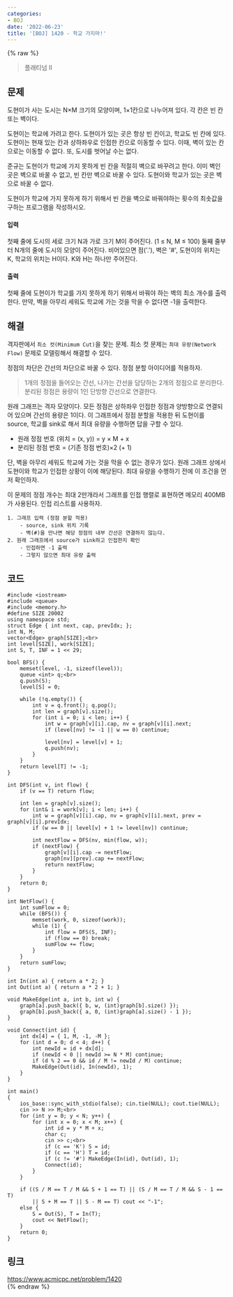 ```yaml
---
categories:
- BOJ
date: '2022-06-23'
title: '[BOJ] 1420 - 학교 가지마!'
---
```


{% raw %}
> 플래티넘 II<br>

## 문제
도현이가 사는 도시는 N×M 크기의 모양이며, 1×1칸으로 나누어져 있다. 각 칸은 빈 칸 또는 벽이다.

도현이는 학교에 가려고 한다. 도현이가 있는 곳은 항상 빈 칸이고, 학교도 빈 칸에 있다. 도현이는 현재 있는 칸과 상하좌우로 인접한 칸으로 이동할 수 있다. 이때, 벽이 있는 칸으로는 이동할 수 없다. 또, 도시를 벗어날 수는 없다.

준규는 도현이가 학교에 가지 못하게 빈 칸을 적절히 벽으로 바꾸려고 한다. 이미 벽인 곳은 벽으로 바꿀 수 없고, 빈 칸만 벽으로 바꿀 수 있다. 도현이와 학교가 있는 곳은 벽으로 바꿀 수 없다.

도현이가 학교에 가지 못하게 하기 위해서 빈 칸을 벽으로 바꿔야하는 횟수의 최솟값을 구하는 프로그램을 작성하시오.

#### 입력
첫째 줄에 도시의 세로 크기 N과 가로 크기 M이 주어진다. (1 ≤ N, M ≤ 100) 둘째 줄부터 N개의 줄에 도시의 모양이 주어진다. 비어있으면 점('.'), 벽은 '#', 도현이의 위치는 K, 학교의 위치는 H이다. K와 H는 하나만 주어진다.

#### 출력
첫째 줄에 도현이가 학교를 가지 못하게 하기 위해서 바꿔야 하는 벽의 최소 개수를 출력한다. 만약, 벽을 아무리 세워도 학교에 가는 것을 막을 수 없다면 -1을 출력한다.

## 해결
격자판에서 `최소 컷(Minimum Cut)`을 찾는 문제. 최소 컷 문제는 `최대 유량(Network Flow)` 문제로 모델링해서 해결할 수 있다.

정점의 차단은 간선의 차단으로 바꿀 수 있다. 정점 분할 아이디어를 적용하자.
> 1개의 정점을 들어오는 간선, 나가는 간선을 담당하는 2개의 정점으로 분리한다.<br>
> 분리된 정점은 용량이 1인 단방향 간선으로 연결한다.<br>

원래 그래프는 격자 모양이다. 모든 정점은 상하좌우 인접한 정점과 양방향으로 연결되어 있으며 간선의 용량은 1이다. 이 그래프에서 정점 분할을 적용한 뒤 도현이를 source, 학교를 sink로 해서 최대 유량을 수행하면 답을 구할 수 있다.
- 원래 정점 번호 (위치 = (x, y)) = y × M + x
- 분리된 정점 번호 = (기존 정점 번호)×2 (+ 1)

단, 벽을 아무리 세워도 학교에 가는 것을 막을 수 없는 경우가 있다. 원래 그래프 상에서 도현이와 학교가 인접한 상황이 이에 해당된다. 최대 유량을 수행하기 전에 이 조건을 먼저 확인하자.

이 문제의 정점 개수는 최대 2만개라서 그래프를 인접 행렬로 표현하면 메모리 400MB가 사용된다. 인접 리스트를 사용하자.
```
1. 그래프 입력 (정점 분할 적용)
	- source, sink 위치 기록
	- 벽(#)을 만나면 해당 정점의 내부 간선은 연결하지 않는다.
2. 원래 그래프에서 source가 sink하고 인접한지 확인
	- 인접하면 -1 출력
	- 그렇지 않으면 최대 유량 출력
```

## 코드
```
#include <iostream>
#include <queue>
#include <memory.h>
#define SIZE 20002
using namespace std;
struct Edge { int next, cap, prevIdx; };
int N, M;
vector<Edge> graph[SIZE];<br>
int level[SIZE], work[SIZE];
int S, T, INF = 1 << 29;

bool BFS() {
	memset(level, -1, sizeof(level));
	queue <int> q;<br>
	q.push(S);
	level[S] = 0;

	while (!q.empty()) {
		int v = q.front(); q.pop();
		int len = graph[v].size();
		for (int i = 0; i < len; i++) {
			int w = graph[v][i].cap, nv = graph[v][i].next;
			if (level[nv] != -1 || w == 0) continue;

			level[nv] = level[v] + 1;
			q.push(nv);
		}
	}
	return level[T] != -1;
}

int DFS(int v, int flow) {
	if (v == T) return flow;

	int len = graph[v].size();
	for (int& i = work[v]; i < len; i++) {
		int w = graph[v][i].cap, nv = graph[v][i].next, prev = graph[v][i].prevIdx;
		if (w == 0 || level[v] + 1 != level[nv]) continue;

		int nextFlow = DFS(nv, min(flow, w));
		if (nextFlow) {
			graph[v][i].cap -= nextFlow;
			graph[nv][prev].cap += nextFlow;
			return nextFlow;
		}
	}
	return 0;
}

int NetFlow() {
	int sumFlow = 0;
	while (BFS()) {
		memset(work, 0, sizeof(work));
		while (1) {
			int flow = DFS(S, INF);
			if (flow == 0) break;
			sumFlow += flow;
		}
	}
	return sumFlow;
}

int In(int a) {	return a * 2; }
int Out(int a) { return a * 2 + 1; }

void MakeEdge(int a, int b, int w) {
	graph[a].push_back({ b, w, (int)graph[b].size() });
	graph[b].push_back({ a, 0, (int)graph[a].size() - 1 });
}

void Connect(int id) {
	int dx[4] = { 1, M, -1, -M };
	for (int d = 0; d < 4; d++) {
		int newId = id + dx[d];
		if (newId < 0 || newId >= N * M) continue;
		if (d % 2 == 0 && id / M != newId / M) continue;
		MakeEdge(Out(id), In(newId), 1);
	}
}

int main()
{
	ios_base::sync_with_stdio(false); cin.tie(NULL); cout.tie(NULL);
	cin >> N >> M;<br>
	for (int y = 0; y < N; y++) {
		for (int x = 0; x < M; x++) {
			int id = y * M + x;
			char c;
			cin >> c;<br>
			if (c == 'K') S = id;
			if (c == 'H') T = id;
			if (c != '#') MakeEdge(In(id), Out(id), 1);
			Connect(id);
		}
	}

	if ((S / M == T / M && S + 1 == T) || (S / M == T / M && S - 1 == T)
		|| S + M == T || S - M == T) cout << "-1";
	else {
		S = Out(S), T = In(T);
		cout << NetFlow();
	}
	return 0;
}
```

## 링크
https://www.acmicpc.net/problem/1420<br>
{% endraw %}